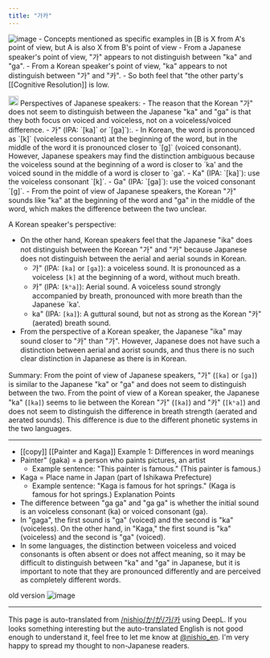 ```yaml
---
title: "가카"
---
```


![image](https://gyazo.com/a1502f8da3043cb2323eae34a9522701/thumb/1000)
    - Concepts mentioned as specific examples in [B is X from A's point of view, but A is also X from B's point of view
    - From a Japanese speaker's point of view, "가" appears to not distinguish between "ka" and "ga".
    - From a Korean speaker's point of view, "ka" appears to not distinguish between "가" and "카".
    - So both feel that "the other party's [[Cognitive Resolution]] is low.

<img src='https://scrapbox.io/api/pages/nishio-en/gpt/icon' alt='gpt.icon' height="19.5"/>
Perspectives of Japanese speakers:
- The reason that the Korean "가" does not seem to distinguish between the Japanese "ka" and "ga" is that they both focus on voiced and voiceless, not on a voiceless/voiced difference.
    - 가" (IPA: `[ka]` or `[ɡa]`):.
        - In Korean, the word is pronounced as `[k]` (voiceless consonant) at the beginning of the word, but in the middle of the word it is pronounced closer to `[ɡ]` (voiced consonant). However, Japanese speakers may find the distinction ambiguous because the voiceless sound at the beginning of a word is closer to `ka' and the voiced sound in the middle of a word is closer to `ga'.
    - Ka" (IPA: `[ka]`): use the voiceless consonant `[k]`.
    - Ga" (IPA: `[ɡa]`): use the voiced consonant `[ɡ]`.
- From the point of view of Japanese speakers, the Korean "가" sounds like "ka" at the beginning of the word and "ga" in the middle of the word, which makes the difference between the two unclear.

A Korean speaker's perspective:
- On the other hand, Korean speakers feel that the Japanese "ika" does not distinguish between the Korean "가" and "카" because Japanese does not distinguish between the aerial and aerial sounds in Korean.
    - 가" (IPA: `[ka]` or `[ɡa]`): a voiceless sound. It is pronounced as a voiceless `[k]` at the beginning of a word, without much breath.
    - 카" (IPA: `[kʰa]`): Aerial sound. A voiceless sound strongly accompanied by breath, pronounced with more breath than the Japanese `ka'.
    - ka" (IPA: `[ka]`): A guttural sound, but not as strong as the Korean "카" (aerated) breath sound.
- From the perspective of a Korean speaker, the Japanese "ika" may sound closer to "카" than "가". However, Japanese does not have such a distinction between aerial and aorist sounds, and thus there is no such clear distinction in Japanese as there is in Korean.

Summary:
From the point of view of Japanese speakers, "가" (`[ka]` or `[ɡa]`) is similar to the Japanese "ka" or "ga" and does not seem to distinguish between the two.
From the point of view of a Korean speaker, the Japanese "ka" (`[ka]`) seems to lie between the Korean "가" (`[ka]`) and "카" (`[kʰa]`) and does not seem to distinguish the difference in breath strength (aerated and aerated sounds).
This difference is due to the different phonetic systems in the two languages.

---

- [[copy]]
[[Painter and Kaga]]
Example 1: Differences in word meanings
- Painter" (gaka) = a person who paints pictures, an artist
    - Example sentence: "This painter is famous." (This painter is famous.)
- Kaga = Place name in Japan (part of Ishikawa Prefecture)
    - Example sentence: "Kaga is famous for hot springs." (Kaga is famous for hot springs.)
Explanation Points
- The difference between "ga ga" and "ga ga" is whether the initial sound is an voiceless consonant (ka) or voiced consonant (ga).
- In "gaga", the first sound is "ga" (voiced) and the second is "ka" (voiceless). On the other hand, in "Kaga," the first sound is "ka" (voiceless) and the second is "ga" (voiced).
- In some languages, the distinction between voiceless and voiced consonants is often absent or does not affect meaning, so it may be difficult to distinguish between "ka" and "ga" in Japanese, but it is important to note that they are pronounced differently and are perceived as completely different words.



old version
![image](https://gyazo.com/9f3961dfc406ed74c62281a7d07ab2fc/thumb/1000)

---
This page is auto-translated from [/nishio/か/が/가/카](https://scrapbox.io/nishio/か/が/가/카) using DeepL. If you looks something interesting but the auto-translated English is not good enough to understand it, feel free to let me know at [@nishio_en](https://twitter.com/nishio_en). I'm very happy to spread my thought to non-Japanese readers.
